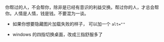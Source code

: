 你帮过的人，不会帮你，除非是已经有意识的利益交换。帮过你的人，才总会帮你。人情是人情，钱是钱。不要混为一谈。

* 如果你想要隐藏图片加载失败的样子， 可以加一个 `alt=""`

* windows 的四指切换桌面，改成三指舒服多了